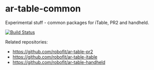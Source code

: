 # ar-table-common
Experimental stuff - common packages for iTable, PR2 and handheld.

[![Build Status](https://travis-ci.org/robofit/ar-table-common.svg)](https://travis-ci.org/robofit/ar-table-common)
 
Related repositories:
 - https://github.com/robofit/ar-table-pr2
 - https://github.com/robofit/ar-table-itable
 - https://github.com/robofit/ar-table-handheld
